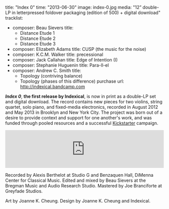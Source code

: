 title: "Index 0"
time: "2013-06-30"
image: index-0.jpg
media: "12&rdquo; double-LP in letterpressed foldover packaging (edition of 500) + digital download"
tracklist: 
  - composer: Beau Sievers
    title: 
      - Distance Etude 1
      - Distance Etude 2
      - Distance Etude 3
  - composer: Elizabeth Adams
    title: CUSP (the music for the noise)
  - composer: K.C.M. Walker
    title: precessional
  - composer: Jack Callahan
    title: Edge of Intention (I)
  - composer: Stephanie Huguenin
    title: Para-ll-el
  - composer: Andrew C. Smith
    title:
      - Topology (contriving balance)
      - Topology (phases of this difference)
purchase url: http://indexical.bandcamp.com

***Index 0***, **the first release by Indexical**, is now in print as a
double-LP set and digital download. The record contains new pieces for two
violins, string quartet, solo piano, and fixed-media electronics, recorded in
August 2012 and May 2013 in Brooklyn and New York City. The project was born
out of a desire to provide context and support for one another's work, and was
funded through pooled resources and a successful
[Kickstarter](http://www.kickstarter.com/projects/1108228312/index-0-a-double-lp-of-new-experimental-music) campaign.

<iframe style="border: 0; width: 100%; height: 120px;" src="http://bandcamp.com/EmbeddedPlayer/album=773000415/size=medium/bgcol=ffffff/linkcol=333333/artwork=false/transparent=true/">
  <a href="http://indexical.bandcamp.com/album/index-0">Index 0 by Indexical</a>
</iframe>

Recorded by Alexis Berthelot at Studio G and Benzaquen Hall, DiMenna Center for
Classical Music. Edited and mixed by Beau Sievers at the Bregman Music and
Audio Research Studio. Mastered by Joe Branciforte at Greyfade Studios.

Art by Joanne K. Cheung. Design by Joanne K. Cheung and Indexical.
